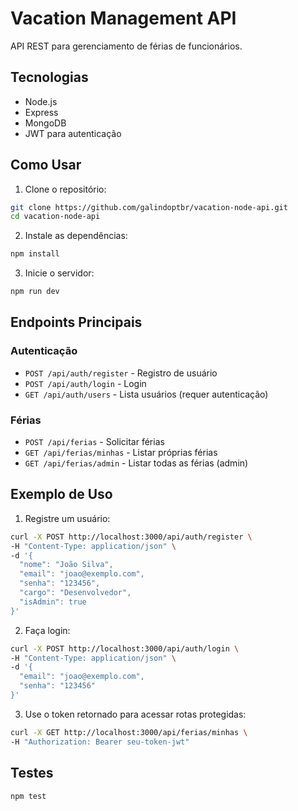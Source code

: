 # Vacation Management API

API REST para gerenciamento de férias de funcionários.

## Tecnologias

- Node.js
- Express
- MongoDB
- JWT para autenticação

## Como Usar

1. Clone o repositório:
```bash
git clone https://github.com/galindoptbr/vacation-node-api.git
cd vacation-node-api
```

2. Instale as dependências:
```bash
npm install
```

3. Inicie o servidor:
```bash
npm run dev
```

## Endpoints Principais

### Autenticação
- `POST /api/auth/register` - Registro de usuário
- `POST /api/auth/login` - Login
- `GET /api/auth/users` - Lista usuários (requer autenticação)

### Férias
- `POST /api/ferias` - Solicitar férias
- `GET /api/ferias/minhas` - Listar próprias férias
- `GET /api/ferias/admin` - Listar todas as férias (admin)

## Exemplo de Uso

1. Registre um usuário:
```bash
curl -X POST http://localhost:3000/api/auth/register \
-H "Content-Type: application/json" \
-d '{
  "nome": "João Silva",
  "email": "joao@exemplo.com",
  "senha": "123456",
  "cargo": "Desenvolvedor",
  "isAdmin": true
}'
```

2. Faça login:
```bash
curl -X POST http://localhost:3000/api/auth/login \
-H "Content-Type: application/json" \
-d '{
  "email": "joao@exemplo.com",
  "senha": "123456"
}'
```

3. Use o token retornado para acessar rotas protegidas:
```bash
curl -X GET http://localhost:3000/api/ferias/minhas \
-H "Authorization: Bearer seu-token-jwt"
```

## Testes

```bash
npm test
``` 